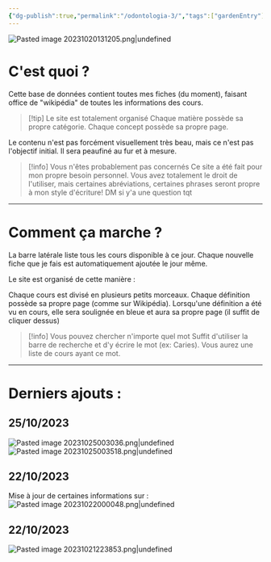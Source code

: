 ```yaml
---
{"dg-publish":true,"permalink":"/odontologia-3/","tags":["gardenEntry"]}
---
```


![Pasted image 20231020131205.png|undefined](/img/user/Cirugia%20Bucal%20I/Medias/Pasted%20image%2020231020131205.png)
# C'est quoi ?

Cette base de données contient toutes mes fiches (du moment), faisant office de "wikipédia" de toutes les informations des cours.

> [!tip] Le site est totalement organisé
>Chaque matière possède sa propre catégorie. Chaque concept possède sa propre page.

Le contenu n'est pas forcément visuellement très beau, mais ce n'est pas l'objectif initial. Il sera peaufiné au fur et à mesure.

> [!info] Vous n'êtes probablement pas concernés 
> Ce site a été fait pour mon propre besoin personnel. Vous avez totalement le droit de l'utiliser, mais certaines abréviations, certaines phrases seront propre à mon style d'écriture! DM si y'a une question tqt

---
# Comment ça marche ?

La barre latérale liste tous les cours disponible à ce jour. Chaque nouvelle fiche que je fais est automatiquement ajoutée le jour même.


Le site est organisé de cette manière : 

Chaque cours est divisé en plusieurs petits morceaux. Chaque définition possède sa propre page (comme sur Wikipédia). Lorsqu'une définition a été vu en cours, elle sera soulignée en bleue et aura sa propre page (il suffit de cliquer dessus)

> [!info] Vous pouvez chercher n'importe quel mot
> Suffit d'utiliser la barre de recherche et d'y écrire le mot (ex: Caries). Vous aurez une liste de cours ayant ce mot.
---

# Derniers ajouts : 

## 25/10/2023
![Pasted image 20231025003036.png|undefined](/img/user/Cirugia%20Bucal%20I/Medias/Pasted%20image%2020231025003036.png)
![Pasted image 20231025003518.png|undefined](/img/user/Cirugia%20Bucal%20I/Medias/Pasted%20image%2020231025003518.png)

## 22/10/2023

Mise à jour de certaines informations sur :
![Pasted image 20231022000048.png|undefined](/img/user/Cirugia%20Bucal%20I/Medias/Pasted%20image%2020231022000048.png)

## 22/10/2023
![Pasted image 20231021223853.png|undefined](/img/user/Cirugia%20Bucal%20I/Medias/Pasted%20image%2020231021223853.png)